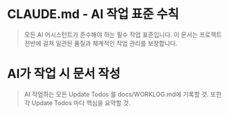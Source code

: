 # CLAUDE.md - AI 작업 표준 수칙

> 모든 AI 어시스턴트가 준수해야 하는 필수 작업 표준입니다.
> 이 문서는 프로젝트 전반에 걸쳐 일관된 품질과 체계적인 작업 관리를 보장합니다.

# AI가 작업 시 문서 작성

> AI 작업하는 모든 Update Todos 를 docs/WORKLOG.md에 기록할 것.
> 또한 각 Update Todos 마다 핵심을 요약할 것.
